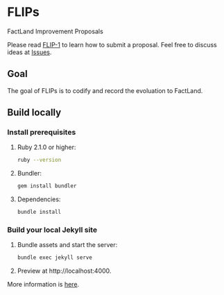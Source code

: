 # FLIPs
FactLand Improvement Proposals

Please read [FLIP-1](https://flips.factland.github.io/FLIPS/flip-1) to learn how to submit a proposal. Feel free to discuss ideas at [Issues](https://github.com/Factland/FLIPs/discussions).

## Goal

The goal of FLIPs is to codify and record the evoluation to FactLand.

## Build locally

### Install prerequisites

1. Ruby 2.1.0 or higher:

   ```sh
   ruby --version
   ```

4. Bundler:

   ```sh
   gem install bundler
   ```

5. Dependencies:

   ```sh
   bundle install
   ```

### Build your local Jekyll site

1. Bundle assets and start the server:

   ```sh
   bundle exec jekyll serve
   ```

2. Preview at http://localhost:4000.

More information is [here](https://help.github.com/en/enterprise/2.14/user/articles/setting-up-your-github-pages-site-locally-with-jekyll).
